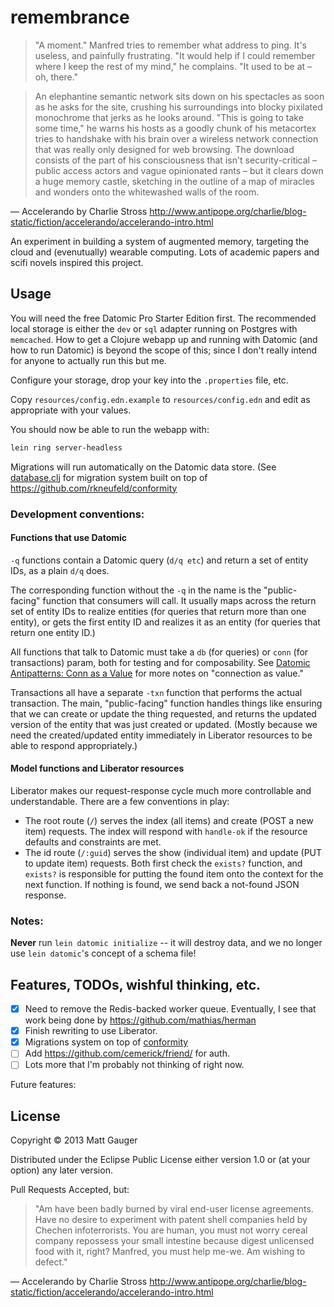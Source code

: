 # remembrance

>"A moment." Manfred tries to remember what address to ping. It's useless, and painfully frustrating. "It would help if I could remember where I keep the rest of my mind," he complains. "It used to be at – oh, there."

>An elephantine semantic network sits down on his spectacles as soon as he asks for the site, crushing his surroundings into blocky pixilated monochrome that jerks as he looks around. "This is going to take some time," he warns his hosts as a goodly chunk of his metacortex tries to handshake with his brain over a wireless network connection that was really only designed for web browsing. The download consists of the part of his consciousness that isn't security-critical – public access actors and vague opinionated rants – but it clears down a huge memory castle, sketching in the outline of a map of miracles and wonders onto the whitewashed walls of the room.

&mdash; Accelerando by Charlie Stross <http://www.antipope.org/charlie/blog-static/fiction/accelerando/accelerando-intro.html>


An experiment in building a system of augmented memory, targeting the cloud and (evenutually) wearable computing. Lots of academic papers and scifi novels inspired this project.

## Usage

You will need the free Datomic Pro Starter Edition first. The recommended local storage is either the `dev` or `sql` adapter running on Postgres with `memcached`. How to get a Clojure webapp up and running with Datomic (and how to run Datomic) is beyond the scope of this; since I don't really intend for anyone to actually run this but me.

Configure your storage, drop your key into the `.properties` file, etc.

Copy `resources/config.edn.example` to `resources/config.edn` and edit as appropriate with your values.

You should now be able to run the webapp with:

```bash
lein ring server-headless
```

Migrations will run automatically on the Datomic data store. (See [database.clj](https://github.com/mathias/remembrance/blob/13cb60472df2d48e3c536520c4c5573a16237849/src/clj/remembrance/database.clj) for migration system built on top of https://github.com/rkneufeld/conformity

### Development conventions:

#### Functions that use Datomic

`-q` functions contain a Datomic query (`d/q etc`) and return a set of entity IDs, as a plain `d/q` does.

The corresponding function without the `-q` in the name is the "public-facing" function that consumers will call. It usually maps across the return set of entity IDs to realize entities (for queries that return more than one entity), or gets the first entity ID and realizes it as an entity (for queries that return one entity ID.)

All functions that talk to Datomic must take a `db` (for queries) or `conn` (for transactions) param, both for testing and for composability. See [Datomic Antipatterns: Conn as a Value](http://www.rkn.io/2014/02/10/datomic-antipatterns-connnnn/) for more notes on "connection as value."

Transactions all have a separate `-txn` function that performs the actual transaction. The main, "public-facing" function handles things like ensuring that we can create or update the thing requested, and returns the updated version of the entity that was just created or updated. (Mostly because we need the created/updated entity immediately in Liberator resources to be able to respond appropriately.)

#### Model functions and Liberator resources

Liberator makes our request-response cycle much more controllable and understandable. There are a few conventions in play:

* The root route (`/`) serves the index (all items) and create (POST a new item) requests. The index will respond with `handle-ok` if the resource defaults and constraints are met.
* The id route (`/:guid`) serves the show (individual item) and update (PUT to update item) requests. Both first check the `exists?` function, and `exists?` is responsible for putting the found item onto the context for the next function. If nothing is found, we send back a not-found JSON response.

### Notes:

**Never** run `lein datomic initialize` -- it will destroy data, and we no longer use `lein datomic`'s concept of a schema file!

## Features, TODOs, wishful thinking, etc.

- [x] Need to remove the Redis-backed worker queue. Eventually, I see that work being done by https://github.com/mathias/herman
- [x] Finish rewriting to use Liberator.
- [x] Migrations system on top of [conformity](https://github.com/rkneufeld/conformity)
- [ ] Add https://github.com/cemerick/friend/ for auth.
- [ ] Lots more that I'm probably not thinking of right now.

Future features:

## License

Copyright © 2013 Matt Gauger

Distributed under the Eclipse Public License either version 1.0 or (at
your option) any later version.

Pull Requests Accepted, but:

> "Am have been badly burned by viral end-user license agreements. Have no desire to experiment with patent shell companies held by Chechen infoterrorists. You are human, you must not worry cereal company repossess your small intestine because digest unlicensed food with it, right? Manfred, you must help me-we. Am wishing to defect."

&mdash; Accelerando by Charlie Stross <http://www.antipope.org/charlie/blog-static/fiction/accelerando/accelerando-intro.html>
